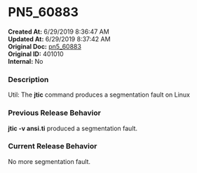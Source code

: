 # PN5_60883

**Created At:** 6/29/2019 8:36:47 AM  
**Updated At:** 6/29/2019 8:37:42 AM  
**Original Doc:** [pn5_60883](https://docs.jbase.com/61286-5-7-3-release-notes/pn5_60883)  
**Original ID:** 401010  
**Internal:** No  


### Description

Util: The **jtic** command produces a segmentation fault on Linux



### Previous Release Behavior

**jtic -v ansi.ti** produced a segmentation fault.



### Current Release Behavior

No more segmentation fault.
